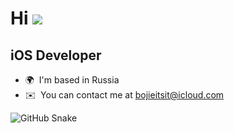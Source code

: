  
Hi ![](https://user-images.githubusercontent.com/18350557/176309783-0785949b-9127-417c-8b55-ab5a4333674e.gif)
===========================================================================================================================================

iOS Developer
-------------
 
* 🌍  I'm based in Russia
* ✉️  You can contact me at [bojieitsit@icloud.com](mailto:bojieitsit@icloud.com)

![GitHub Snake](https://github.com/bojieitsit/bojieitsit/blob/output/github-contribution-grid-snake.svg)
